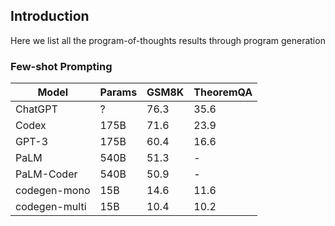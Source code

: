 ## Introduction
Here we list all the program-of-thoughts results through program generation

### Few-shot Prompting

| Model         |  Params  |  GSM8K  | TheoremQA |
| --------------|----------|---------|-----------|
| ChatGPT       |  ?       |  76.3   |  35.6     |
| Codex         |  175B    |  71.6   |  23.9     |
| GPT-3         |  175B    |  60.4   |  16.6     |
| PaLM          |  540B    |  51.3   |  -        |
| PaLM-Coder    |  540B    |  50.9   |  -        |
| codegen-mono  |  15B     |  14.6   |  11.6     |
| codegen-multi |  15B     |  10.4   |  10.2     |

